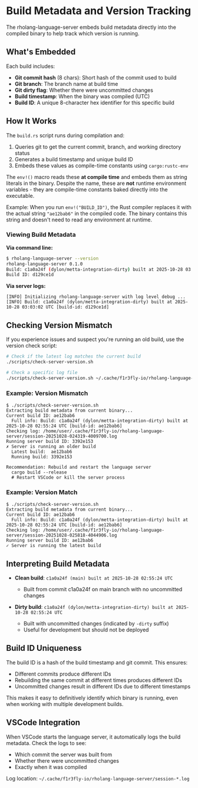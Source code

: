 # Build Metadata and Version Tracking

The rholang-language-server embeds build metadata directly into the compiled binary to help track which version is running.

## What's Embedded

Each build includes:
- **Git commit hash** (8 chars): Short hash of the commit used to build
- **Git branch**: The branch name at build time
- **Git dirty flag**: Whether there were uncommitted changes
- **Build timestamp**: When the binary was compiled (UTC)
- **Build ID**: A unique 8-character hex identifier for this specific build

## How It Works

The `build.rs` script runs during compilation and:
1. Queries git to get the current commit, branch, and working directory status
2. Generates a build timestamp and unique build ID
3. Embeds these values as compile-time constants using `cargo:rustc-env`

The `env!()` macro reads these **at compile time** and embeds them as string literals in the binary. Despite the name, these are **not** runtime environment variables - they are compile-time constants baked directly into the executable.

Example: When you run `env!("BUILD_ID")`, the Rust compiler replaces it with the actual string `"ae12bab6"` in the compiled code. The binary contains this string and doesn't need to read any environment at runtime.

### Viewing Build Metadata

**Via command line:**
```bash
$ rholang-language-server --version
rholang-language-server 0.1.0
Build: c1a0a24f (dylon/metta-integration-dirty) built at 2025-10-28 03:03:02 UTC
Build ID: d129ce1d
```

**Via server logs:**
```
[INFO] Initializing rholang-language-server with log level debug ...
[INFO] Build: c1a0a24f (dylon/metta-integration-dirty) built at 2025-10-28 03:03:02 UTC [build-id: d129ce1d]
```

## Checking Version Mismatch

If you experience issues and suspect you're running an old build, use the version check script:

```bash
# Check if the latest log matches the current build
./scripts/check-server-version.sh

# Check a specific log file
./scripts/check-server-version.sh ~/.cache/f1r3fly-io/rholang-language-server/session-20251028-024319-4009700.log
```

### Example: Version Mismatch

```
$ ./scripts/check-server-version.sh
Extracting build metadata from current binary...
Current build ID: ae12bab6
  Full info: Build: c1a0a24f (dylon/metta-integration-dirty) built at 2025-10-28 02:55:24 UTC [build-id: ae12bab6]
Checking log: /home/user/.cache/f1r3fly-io/rholang-language-server/session-20251028-024319-4009700.log
Running server build ID: 3392e153
✗ Server is running an older build
  Latest build:  ae12bab6
  Running build: 3392e153

Recommendation: Rebuild and restart the language server
  cargo build --release
  # Restart VSCode or kill the server process
```

### Example: Version Match

```
$ ./scripts/check-server-version.sh
Extracting build metadata from current binary...
Current build ID: ae12bab6
  Full info: Build: c1a0a24f (dylon/metta-integration-dirty) built at 2025-10-28 02:55:24 UTC [build-id: ae12bab6]
Checking log: /home/user/.cache/f1r3fly-io/rholang-language-server/session-20251028-025818-4044906.log
Running server build ID: ae12bab6
✓ Server is running the latest build
```

## Interpreting Build Metadata

- **Clean build**: `c1a0a24f (main) built at 2025-10-28 02:55:24 UTC`
  - Built from commit c1a0a24f on main branch with no uncommitted changes

- **Dirty build**: `c1a0a24f (dylon/metta-integration-dirty) built at 2025-10-28 02:55:24 UTC`
  - Built with uncommitted changes (indicated by `-dirty` suffix)
  - Useful for development but should not be deployed

## Build ID Uniqueness

The build ID is a hash of the build timestamp and git commit. This ensures:
- Different commits produce different IDs
- Rebuilding the same commit at different times produces different IDs
- Uncommitted changes result in different IDs due to different timestamps

This makes it easy to definitively identify which binary is running, even when working with multiple development builds.

## VSCode Integration

When VSCode starts the language server, it automatically logs the build metadata. Check the logs to see:
- Which commit the server was built from
- Whether there were uncommitted changes
- Exactly when it was compiled

Log location: `~/.cache/f1r3fly-io/rholang-language-server/session-*.log`
